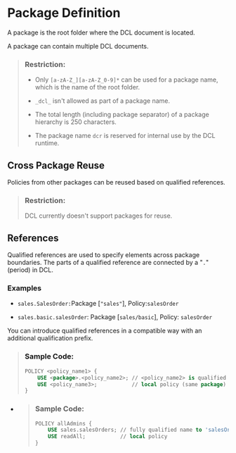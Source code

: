 <!-- loioc0df43e48d5b41a796b34b1b6463bcc1 -->

# Package Definition

A package is the root folder where the DCL document is located.



A package can contain multiple DCL documents.

> ### Restriction:  
> -   Only `[a-zA-Z_][a-zA-Z_0-9]*` can be used for a package name, which is the name of the root folder.
> 
> -   `_dcl_` isn't allowed as part of a package name.
> 
> -   The total length \(including package separator\) of a package hierarchy is 250 characters.
> 
> -   The package name `dcr` is reserved for internal use by the DCL runtime.



<a name="loioc0df43e48d5b41a796b34b1b6463bcc1__section_nyy_rsn_gpb"/>

## Cross Package Reuse

Policies from other packages can be reused based on qualified references.

> ### Restriction:  
> DCL currently doesn't support packages for reuse.



<a name="loioc0df43e48d5b41a796b34b1b6463bcc1__section_hms_xxn_gpb"/>

## References

Qualified references are used to specify elements across package boundaries. The parts of a qualified reference are connected by a "`.`" \(period\) in DCL.



### Examples

-   `sales.SalesOrder:`Package \[`"sales"`\], Policy:`salesOrder`

-   `sales.basic.salesOrder`: Package \[`sales/basic`\], Policy: `salesOrder`


You can introduce qualified references in a compatible way with an additional qualification prefix.

> ### Sample Code:  
> ```sql
> POLICY <policy_name1> {
>     USE <package>.<policy_name2>; // <policy_name2> is qualified by <package>
>     USE <policy_name3>;           // local policy (same package)
> }
> ```

-   > ### Sample Code:  
    > ```sql
    > POLICY allAdmins {
    >     USE sales.salesOrders; // fully qualified name to 'salesOrders' in package 'sales'
    >     USE readAll;           // local policy
    > }
    > ```


